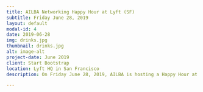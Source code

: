 ```yaml
---
title: AILBA Networking Happy Hour at Lyft (SF)
subtitle: Friday June 28, 2019
layout: default
modal-id: 4
date: 2019-06-28
img: drinks.jpg
thumbnail: drinks.jpg
alt: image-alt
project-date: June 2019
client: Start Bootstrap
location: Lyft HQ in San Francisco
description: On Friday June 28, 2019, AILBA is hosting a Happy Hour at Lyft's HQ in San Francisco. Our AILBA Happy Hour will be a casual get together to meet international lawyers in the Bay Area and learn about our organization. Wine and snacks will be provided.

---
```

